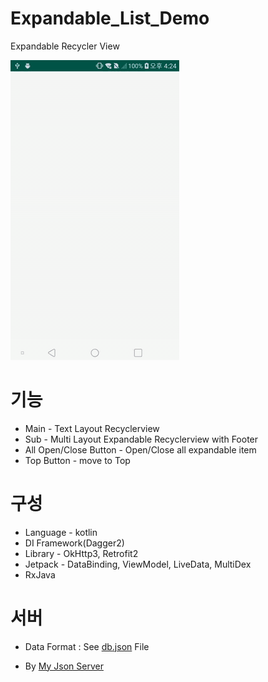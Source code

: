 # Expandable_List_Demo
Expandable Recycler View 

![](media/demo-video.gif)

# 기능
 * Main - Text Layout Recyclerview
 * Sub - Multi Layout Expandable Recyclerview with Footer
 * All Open/Close Button - Open/Close all expandable item
 * Top Button - move to Top
 
# 구성
 * Language - kotlin
 * DI Framework(Dagger2)
 * Library - OkHttp3, Retrofit2
 * Jetpack - DataBinding, ViewModel, LiveData, MultiDex
 * RxJava
 
# 서버
 * Data Format : See [db.json](db.json) File
 + By [My Json Server](https://my-json-server.typicode.com/)
 
